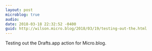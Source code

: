 ```yaml
---
layout: post
microblog: true
audio: 
date: 2018-03-18 22:32:52 -0400
guid: http://wilson.micro.blog/2018/03/19/testing-out-the.html
---
```

Testing out the Drafts.app action for Micro.blog. 
